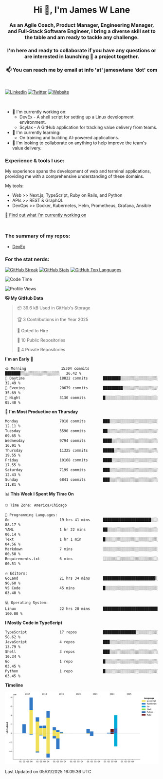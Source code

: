 <h1 align="center">Hi 👋, I'm James W Lane</h1>
<h3 align="center">As an Agile Coach, Product Manager, Engineering Manager, and Full-Stack Software Engineer, I bring a diverse skill set to the table and am ready to tackle any challenge.</h3>
<h3 align="center">I'm here and ready to collaborate if you have any questions or are interested in launching 🚀 a project together.</h3>

<div style="margin-top: 16px;" />

<h3 align="center">📫 You can reach me by email at info 'at' jameswlane 'dot' com</h3>

<div style="margin-top: 48px;" />

[![Linkedin](https://img.shields.io/badge/LinkedIn-0077B5?style=for-the-badge&logo=linkedin&logoColor=white)](https://www.linkedin.com/in/jameswlane/)
[![Twitter](https://img.shields.io/badge/Twitter-1DA1F2?style=for-the-badge&logo=twitter&logoColor=white)](https://x.com/jameswlane)
[![Website](https://img.shields.io/website?down_color=red&down_message=offline&style=for-the-badge&up_color=green&up_message=up&url=https%3A%2F%2Fwww.jameswlane.com)](https://www.jameswlane.com)

<div style="margin-top: 48px;" />

- 🔭 I'm currently working on:
  - DevEx - A shell script for setting up a Linux development environment.
  - Scylax - A GitHub application for tracking value delivery from teams.
- 🌱 I'm currently learning:
  - On training and building AI-powered applications.
- 👯 I'm looking to collaborate on anything to help improve the team's value delivery.

### Experience & tools I use:

My experience spans the development of web and terminal applications, providing me with a comprehensive understanding of these domains.

My tools:
- Web >> Next.js, TypeScript, Ruby on Rails, and Python
- APIs >> REST & GraphQL
- DevOps >> Docker, Kubernetes, Helm, Prometheus, Grafana, Ansible

[🔭 Find out what I’m currently working on](https://www.jameswlane.com/now)  

<div style="margin-top: 50px;"/>

### The summary of my repos:
- [DevEx](https://github.com/jameswlane/devex)  

### For the stat nerds:
[![GitHub Streak](https://github-readme-streak-stats.herokuapp.com?user=jameswlane&theme=tokyonight)](https://git.io/streak-stats)
[![GitHub Stats](https://github-readme-stats.vercel.app/api?username=jameswlane&show_icons=true&theme=tokyonight)](https://github-readme-stats.vercel.app)
[![GitHub Top Languages](https://github-readme-stats.vercel.app/api/top-langs?username=jameswlane&show_icons=true&locale=en&layout=compact&theme=tokyonight)](https://github-readme-stats.vercel.app)

<!--START_SECTION:waka-->
![Code Time](http://img.shields.io/badge/Code%20Time-269%20hrs%2047%20mins-blue)

![Profile Views](http://img.shields.io/badge/Profile%20Views-0-blue)

**🐱 My GitHub Data** 

> 📦 39.6 kB Used in GitHub's Storage 
 > 
> 🏆 3 Contributions in the Year 2025
 > 
> 💼 Opted to Hire
 > 
> 📜 10 Public Repositories 
 > 
> 🔑 4 Private Repositories 
 > 
**I'm an Early 🐤** 

```text
🌞 Morning                15304 commits       ███████░░░░░░░░░░░░░░░░░░   26.42 % 
🌆 Daytime                18822 commits       ████████░░░░░░░░░░░░░░░░░   32.49 % 
🌃 Evening                20679 commits       █████████░░░░░░░░░░░░░░░░   35.69 % 
🌙 Night                  3130 commits        █░░░░░░░░░░░░░░░░░░░░░░░░   05.40 % 
```
📅 **I'm Most Productive on Thursday** 

```text
Monday                   7018 commits        ███░░░░░░░░░░░░░░░░░░░░░░   12.11 % 
Tuesday                  5590 commits        ██░░░░░░░░░░░░░░░░░░░░░░░   09.65 % 
Wednesday                9794 commits        ████░░░░░░░░░░░░░░░░░░░░░   16.91 % 
Thursday                 11325 commits       █████░░░░░░░░░░░░░░░░░░░░   19.55 % 
Friday                   10168 commits       ████░░░░░░░░░░░░░░░░░░░░░   17.55 % 
Saturday                 7199 commits        ███░░░░░░░░░░░░░░░░░░░░░░   12.43 % 
Sunday                   6841 commits        ███░░░░░░░░░░░░░░░░░░░░░░   11.81 % 
```


📊 **This Week I Spent My Time On** 

```text
🕑︎ Time Zone: America/Chicago

💬 Programming Languages: 
Go                       19 hrs 41 mins      ██████████████████████░░░   88.17 % 
YAML                     1 hr 22 mins        ██░░░░░░░░░░░░░░░░░░░░░░░   06.14 % 
Text                     1 hr 1 min          █░░░░░░░░░░░░░░░░░░░░░░░░   04.56 % 
Markdown                 7 mins              ░░░░░░░░░░░░░░░░░░░░░░░░░   00.58 % 
Requirements.txt         6 mins              ░░░░░░░░░░░░░░░░░░░░░░░░░   00.51 % 

🔥 Editors: 
GoLand                   21 hrs 34 mins      ████████████████████████░   96.60 % 
VS Code                  45 mins             █░░░░░░░░░░░░░░░░░░░░░░░░   03.40 % 

💻 Operating System: 
Linux                    22 hrs 20 mins      █████████████████████████   100.00 % 
```

**I Mostly Code in TypeScript** 

```text
TypeScript               17 repos            ███████████████░░░░░░░░░░   58.62 % 
JavaScript               4 repos             ███░░░░░░░░░░░░░░░░░░░░░░   13.79 % 
Shell                    3 repos             ███░░░░░░░░░░░░░░░░░░░░░░   10.34 % 
Go                       1 repo              █░░░░░░░░░░░░░░░░░░░░░░░░   03.45 % 
Python                   1 repo              █░░░░░░░░░░░░░░░░░░░░░░░░   03.45 % 
```



**Timeline**

![Lines of Code chart](https://raw.githubusercontent.com/jameswlane/jameswlane/main/assets/bar_graph.png)


 Last Updated on 05/01/2025 16:09:36 UTC
<!--END_SECTION:waka-->
